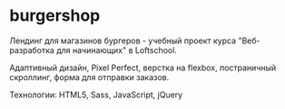 # burgershop
Лендинг для магазинов бургеров - учебный проект курса "Веб-разработка для начинающих" в Loftschool.

Адаптивный дизайн, Pixel Perfect, верстка на flexbox, постраничный скроллинг, форма для отправки заказов.

Технологии: HTML5, Sass, JavaScript, jQuery
